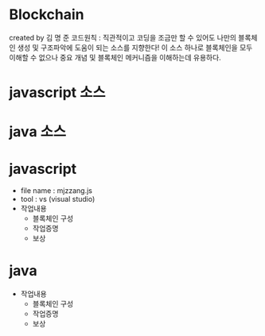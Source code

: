 # Blockchain
 
created by 김 명 준 
 코드원칙 : 직관적이고 코딩을 조금만 할 수 있어도 나만의 블록체인 생성 및 구조파악에 도움이 되는 소스를 지향한다!
 이 소스 하나로 블록체인을 모두 이해할 수 없으나 중요 개념 및 블록체인 메커니즘을 이해하는데 유용하다.

# javascript 소스
# java 소스 



# javascript
 - file name : mjzzang.js
 - tool : vs (visual studio)
 - 작업내용
     * 블록체인 구성
     * 작업증명
     * 보상


# java
- 작업내용
     * 블록체인 구성
     * 작업증명
     * 보상

